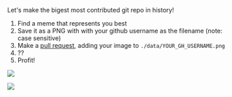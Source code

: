 Let's make the bigest most contributed git repo in history!

 1. Find a meme that represents you best
 2. Save it as a PNG with with your github username as the filename (note: case sensitive)
 3. Make a [pull request](https://github.com/readevalprint/DistributedMemesForByzantineTeens.com/upload/master/data), adding your image to `./data/YOUR_GH_USERNAME.png`
 4. ??
 5. Profit!

![](https://img.shields.io/twitter/follow/ByzantineTeens.svg?label=Follow&style=social)

![](https://img.shields.io/github/contributors/readevalprint/distributedmemesforbyzantineteens.com.svg?style=social)
